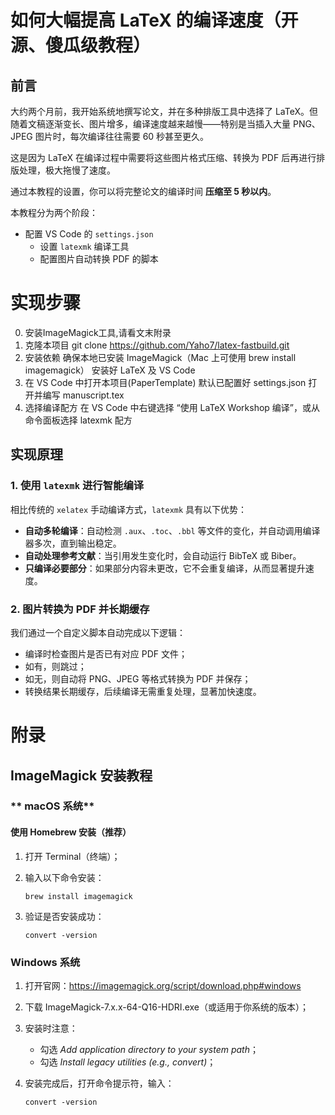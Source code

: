   # 如何大幅提高 LaTeX 的编译速度（开源、傻瓜级教程）

  ## 前言

  大约两个月前，我开始系统地撰写论文，并在多种排版工具中选择了 LaTeX。但随着文稿逐渐变长、图片增多，编译速度越来越慢——特别是当插入大量 PNG、JPEG 图片时，每次编译往往需要 60 秒甚至更久。

  这是因为 LaTeX 在编译过程中需要将这些图片格式压缩、转换为 PDF 后再进行排版处理，极大拖慢了速度。

  通过本教程的设置，你可以将完整论文的编译时间 **压缩至 5 秒以内**。

  本教程分为两个阶段：

  - 配置 VS Code 的 `settings.json`
    - 设置 `latexmk` 编译工具
    - 配置图片自动转换 PDF 的脚本


  # 实现步骤
  0. 安装ImageMagick工具,请看文末附录
  1. 克隆本项目
   git clone https://github.com/Yaho7/latex-fastbuild.git
  2. 安装依赖
   确保本地已安装 ImageMagick（Mac 上可使用 brew install imagemagick）
   安装好 LaTeX 及 VS Code
  3. 在 VS Code 中打开本项目(PaperTemplate)
    默认已配置好 settings.json
    打开并编写 manuscript.tex
  4. 选择编译配方
   在 VS Code 中右键选择 “使用 LaTeX Workshop 编译”，或从命令面板选择 latexmk 配方


  ## 实现原理

  ### 1. 使用 `latexmk` 进行智能编译

  相比传统的 `xelatex` 手动编译方式，`latexmk` 具有以下优势：

  - **自动多轮编译**：自动检测 `.aux`、`.toc`、`.bbl` 等文件的变化，并自动调用编译器多次，直到输出稳定。
  - **自动处理参考文献**：当引用发生变化时，会自动运行 BibTeX 或 Biber。
  - **只编译必要部分**：如果部分内容未更改，它不会重复编译，从而显著提升速度。

  ### 2. 图片转换为 PDF 并长期缓存

  我们通过一个自定义脚本自动完成以下逻辑：

  - 编译时检查图片是否已有对应 PDF 文件；
  - 如有，则跳过；
  - 如无，则自动将 PNG、JPEG 等格式转换为 PDF 并保存；
  - 转换结果长期缓存，后续编译无需重复处理，显著加快速度。


# 附录

## **ImageMagick 安装教程**

### ** macOS 系统**

#### **使用 Homebrew 安装（推荐）**

1. 打开 Terminal（终端）；

2. 输入以下命令安装：

   ```
   brew install imagemagick
   ```

3. 验证是否安装成功：

   ```
   convert -version
   ```

### **Windows 系统**

1. 打开官网：https://imagemagick.org/script/download.php#windows

2. 下载 ImageMagick-7.x.x-64-Q16-HDRI.exe（或适用于你系统的版本）；

3. 安装时注意：

   - 勾选 *Add application directory to your system path*；
   - 勾选 *Install legacy utilities (e.g., convert)*；
  
4. 安装完成后，打开命令提示符，输入：

   ```
   convert -version
   ```

   
